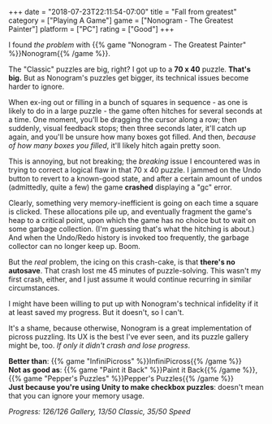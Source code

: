 +++
date = "2018-07-23T22:11:54-07:00"
title = "Fall from greatest"
category = ["Playing A Game"]
game = ["Nonogram - The Greatest Painter"]
platform = ["PC"]
rating = ["Good"]
+++

I found <i>the problem</i> with {{% game "Nonogram - The Greatest Painter" %}}Nonogram{{% /game %}}.

The "Classic" puzzles are big, right?  I got up to a <b>70 x 40</b> puzzle.  <b>That's big.</b>  But as Nonogram's puzzles get bigger, its technical issues become harder to ignore.

When ex-ing out or filling in a bunch of squares in sequence - as one is likely to do in a large puzzle - the game often hitches for several seconds at a time.  One moment, you'll be dragging the cursor along a row; then suddenly, visual feedback stops; then three seconds later, it'll catch up again, and you'll be unsure how many boxes got filled.  And then, <i>because of how many boxes you filled</i>, it'll likely hitch again pretty soon.

This is annoying, but not breaking; the <i>breaking</i> issue I encountered was in trying to correct a logical flaw in that 70 x 40 puzzle.  I jammed on the Undo button to revert to a known-good state, and after a certain amount of undos (admittedly, quite a few) the game <b>crashed</b> displaying a "gc" error.

Clearly, something very memory-inefficient is going on each time a square is clicked.  These allocations pile up, and eventually fragment the game's heap to a critical point, upon which the game has no choice but to wait on some garbage collection.  (I'm guessing that's what the hitching is about.)  And when the Undo/Redo history is invoked too frequently, the garbage collector can no longer keep up.  Boom.

But the <i>real</i> problem, the icing on this crash-cake, is that <b>there's no autosave</b>.  That crash lost me 45 minutes of puzzle-solving.  This wasn't my first crash, either, and I just assume it would continue recurring in similar circumstances.

I might have been willing to put up with Nonogram's technical infidelity if it at least saved my progress.  But it doesn't, so I can't.

It's a shame, because otherwise, Nonogram is a great implementation of picross puzzling.  Its UX is the best I've ever seen, and its puzzle gallery might be, too.  <i>If only it didn't crash and lose progress</i>.

<b>Better than</b>: {{% game "InfiniPicross" %}}InfiniPicross{{% /game %}}  
<b>Not as good as</b>: {{% game "Paint it Back" %}}Paint it Back{{% /game %}}, {{% game "Pepper's Puzzles" %}}Pepper's Puzzles{{% /game %}}  
<b>Just because you're using Unity to make checkbox puzzles</b>: doesn't mean that you can ignore your memory usage.

<i>Progress: 126/126 Gallery, 13/50 Classic, 35/50 Speed</i>

